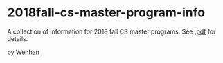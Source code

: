 # 2018fall-cs-master-program-info
A collection of information for 2018 fall CS master programs.
See [.pdf](https://github.com/wenhanshi/2018fall-cs-master-program-info/blob/master/info/admission.pdf) for details.

by [Wenhan](mailto:wenhanshi2018@gmail.com)
